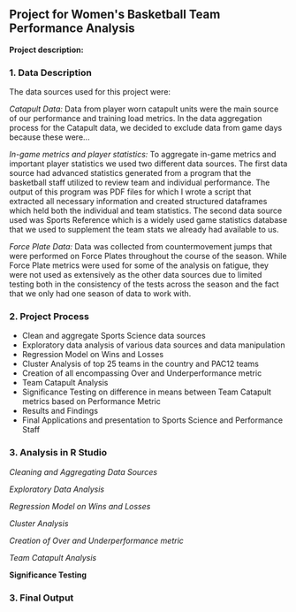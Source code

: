 ## Project for Women's Basketball Team Performance Analysis

**Project description:**

### 1. Data Description

The data sources used for this project were:

*Catapult Data:* Data from player worn catapult units were the main source of our performance and training load metrics. In the data aggregation process for the Catapult data, we decided to exclude data from game days because these were...

*In-game metrics and player statistics:* To aggregate in-game metrics and important player statistics we used two different data sources. The first data source had advanced statistics generated from a program that the basketball staff utilized to review team and individual performance. The output of this program was PDF files for which I wrote a script that extracted all necessary information and created structured dataframes which held both the individual and team statistics. The second data source used was Sports Reference which is a widely used game statistics database that we used to supplement the team stats we already had available to us.

*Force Plate Data:* Data was collected from countermovement jumps that were performed on Force Plates throughout the course of the season. While Force Plate metrics were used for some of the analysis on fatigue, they were not used as extensively as the other data sources due to limited testing both in the consistency of the tests across the season and the fact that we only had one season of data to work with.

### 2. Project Process

* Clean and aggregate Sports Science data sources
* Exploratory data analysis of various data sources and data manipulation
* Regression Model on Wins and Losses
* Cluster Analysis of top 25 teams in the country and PAC12 teams
* Creation of all encompassing Over and Underperformance metric
* Team Catapult Analysis
* Significance Testing on difference in means between Team Catapult metrics based on Performance Metric
* Results and Findings
* Final Applications and presentation to Sports Science and Performance Staff

### 3. Analysis in R Studio

*Cleaning and Aggregating Data Sources*

*Exploratory Data Analysis*

*Regression Model on Wins and Losses*

*Cluster Analysis*

*Creation of Over and Underperformance metric*

*Team Catapult Analysis*

**Significance Testing**

### 3. Final Output
